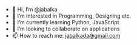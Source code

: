 - 👋 Hi, I’m @jabalka
- 👀 I’m interested in Programming, Designing etc.
- 🌱 I’m currently learning Python, JavaScript
- 💞️ I’m looking to collaborate on applications
- 📫 How to reach me: jabalkada@gmail.com

<!---
jabalka/jabalka is a ✨ special ✨ repository because its `README.md` (this file) appears on your GitHub profile.
You can click the Preview link to take a look at your changes.
--->
